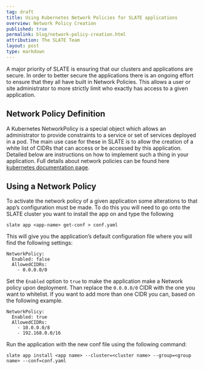 ```yaml
---
tag: draft
title: Using Kubernetes Network Policies for SLATE applications
overview: Network Policy Creation
published: true
permalink: blog/network-policy-creation.html
attribution: The SLATE Team
layout: post
type: markdown
---
```


A major priority of SLATE is ensuring that our clusters and applications are secure. In order to better secure the applications there is an ongoing effort to ensure that they all have built in Network Policies. This allows a user or site administrator to more strictly limit who exactly has access to a given application.
<!--end_excerpt-->

## Network Policy Definition
A Kubernetes NetworkPolicy is a special object which allows an administrator to provide constraints to a service or set of services deployed in a pod. The main use case for these in SLATE is to allow the creation of a white list of CIDRs that can access or be accessed by this application. Detailed below are instructions on how to implement such a thing in your application. Full details about network policies can be found here [kubernetes documentation page](https://kubernetes.io/docs/concepts/services-networking/network-policies/).

## Using a Network Policy
To activate the network policy of a given application some alterations to that app’s configuration must be made. To do this you will need to go onto the SLATE cluster you want to install the app on and type the following 
```
slate app <app-name> get-conf > conf.yaml
```
This will give you the application’s default configuration file where you will find the following settings:     

    NetworkPolicy:
      Enabled: false
      AllowedCIDRs: 
        - 0.0.0.0/0

Set the `Enabled` option to `true` to make the application make a Network policy upon deployment. Than replace the `0.0.0.0/0` CIDR with the one you want to whitelist. If you want to add more than one CIDR you can, based on the following example.

    NetworkPolicy:
      Enabled: true
      AllowedCIDRs: 
        - 10.0.0.0/8
        - 192.168.0.0/16

Run the application with the new conf file using the following command:
```
slate app install <app name> --cluster=<cluster name> --group=<group name> --conf=conf.yaml
```
